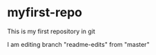 # myfirst-repo
This is my first repository in git

I am editing branch "readme-edits" from "master"
